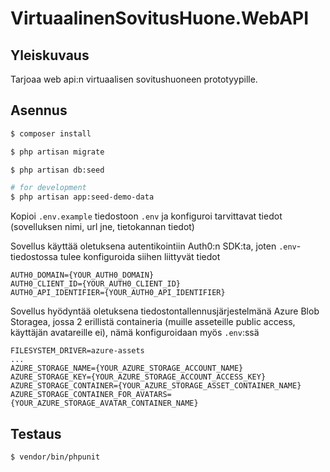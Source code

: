 # VirtuaalinenSovitusHuone.WebAPI

## Yleiskuvaus

Tarjoaa web api:n virtuaalisen sovitushuoneen prototyypille.

## Asennus

```bash
$ composer install

$ php artisan migrate

$ php artisan db:seed

# for development
$ php artisan app:seed-demo-data
```

Kopioi `.env.example` tiedostoon `.env` ja konfiguroi tarvittavat tiedot (sovelluksen nimi, url jne, tietokannan tiedot)

Sovellus käyttää oletuksena autentikointiin Auth0:n SDK:ta, joten `.env`-tiedostossa tulee konfiguroida siihen liittyvät tiedot

```env
AUTH0_DOMAIN={YOUR_AUTH0_DOMAIN}
AUTH0_CLIENT_ID={YOUR_AUTH0_CLIENT_ID}
AUTH0_API_IDENTIFIER={YOUR_AUTH0_API_IDENTIFIER}
```

Sovellus hyödyntää oletuksena tiedostontallennusjärjestelmänä Azure Blob Storagea, jossa 2 erillistä containeria (muille asseteille public access, käyttäjän avatareille ei), nämä konfiguroidaan myös `.env`:ssä

```env
FILESYSTEM_DRIVER=azure-assets
...
AZURE_STORAGE_NAME={YOUR_AZURE_STORAGE_ACCOUNT_NAME}
AZURE_STORAGE_KEY={YOUR_AZURE_STORAGE_ACCOUNT_ACCESS_KEY}
AZURE_STORAGE_CONTAINER={YOUR_AZURE_STORAGE_ASSET_CONTAINER_NAME}
AZURE_STORAGE_CONTAINER_FOR_AVATARS={YOUR_AZURE_STORAGE_AVATAR_CONTAINER_NAME}
```

## Testaus

```bash
$ vendor/bin/phpunit
```

